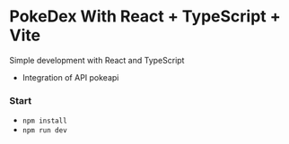 # PokeDex With React + TypeScript + Vite

Simple development with React and TypeScript
  - Integration of API pokeapi
  

### Start

- `npm install`
- `npm run dev`